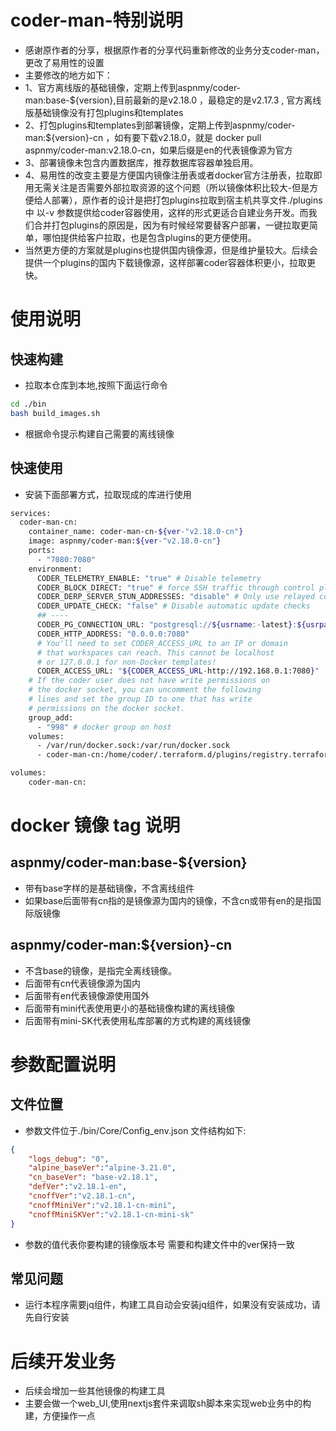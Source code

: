 # coder-man-特别说明
- 感谢原作者的分享，根据原作者的分享代码重新修改的业务分支coder-man，更改了易用性的设置
- 主要修改的地方如下：
- 1、官方离线版的基础镜像，定期上传到aspnmy/coder-man:base-${version},目前最新的是v2.18.0 ，最稳定的是v2.17.3 , 官方离线版基础镜像没有打包plugins和templates
- 2、打包plugins和templates到部署镜像，定期上传到aspnmy/coder-man:${version}-cn ，如有要下载v2.18.0，就是 docker pull aspnmy/coder-man:v2.18.0-cn，如果后缀是en的代表镜像源为官方
- 3、部署镜像未包含内置数据库，推荐数据库容器单独启用。
- 4、易用性的改变主要是方便国内镜像注册表或者docker官方注册表，拉取即用无需关注是否需要外部拉取资源的这个问题（所以镜像体积比较大-但是方便给人部署），原作者的设计是把打包plugins拉取到宿主机共享文件./plugins中 以-v 参数提供给coder容器使用，这样的形式更适合自建业务开发。而我们合并打包plugins的原因是，因为有时候经常要替客户部署，一键拉取更简单，哪怕提供给客户拉取，也是包含plugins的更方便使用。
- 当然更方便的方案就是plugins也提供国内镜像源，但是维护量较大。后续会提供一个plugins的国内下载镜像源，这样部署coder容器体积更小，拉取更快。

# 使用说明
## 快速构建
- 拉取本仓库到本地,按照下面运行命令
```bash
cd ./bin
bash build_images.sh

```
- 根据命令提示构建自己需要的离线镜像

## 快速使用
- 安装下面部署方式，拉取现成的库进行使用

```bash
services:
  coder-man-cn:
    container_name: coder-man-cn-${ver-"v2.18.0-cn"}
    image: aspnmy/coder-man:${ver-"v2.18.0-cn"}
    ports:
      - "7080:7080"
    environment:
      CODER_TELEMETRY_ENABLE: "true" # Disable telemetry
      CODER_BLOCK_DIRECT: "true" # force SSH traffic through control plane's DERP proxy
      CODER_DERP_SERVER_STUN_ADDRESSES: "disable" # Only use relayed connections
      CODER_UPDATE_CHECK: "false" # Disable automatic update checks
      ## ----
      CODER_PG_CONNECTION_URL: "postgresql://${usrname:-latest}:${usrpasswd:-latest}@${host:-127.0.0.1}:${port:-5432}/coder?sslmode=disable"
      CODER_HTTP_ADDRESS: "0.0.0.0:7080"
      # You'll need to set CODER_ACCESS_URL to an IP or domain
      # that workspaces can reach. This cannot be localhost
      # or 127.0.0.1 for non-Docker templates!
      CODER_ACCESS_URL: "${CODER_ACCESS_URL-http://192.168.0.1:7080}"
    # If the coder user does not have write permissions on
    # the docker socket, you can uncomment the following
    # lines and set the group ID to one that has write
    # permissions on the docker socket.
    group_add:
      - "998" # docker group on host
    volumes:
      - /var/run/docker.sock:/var/run/docker.sock
      - coder-man-cn:/home/coder/.terraform.d/plugins/registry.terraform.io

volumes:
    coder-man-cn:


```
# docker 镜像 tag 说明
## aspnmy/coder-man:base-${version}
- 带有base字样的是基础镜像，不含离线组件
- 如果base后面带有cn指的是镜像源为国内的镜像，不含cn或带有en的是指国际版镜像

## aspnmy/coder-man:${version}-cn
- 不含base的镜像，是指完全离线镜像。
- 后面带有cn代表镜像源为国内
- 后面带有en代表镜像源使用国外
- 后面带有mini代表使用更小的基础镜像构建的离线镜像
- 后面带有mini-SK代表使用私库部署的方式构建的离线镜像

# 参数配置说明
## 文件位置
- 参数文件位于./bin/Core/Config_env.json 文件结构如下:

```json
{
    "logs_debug": "0",
    "alpine_baseVer":"alpine-3.21.0",
    "cn_baseVer": "base-v2.18.1",
    "defVer":"v2.18.1-en",
    "cnoffVer":"v2.18.1-cn",
    "cnoffMiniVer":"v2.18.1-cn-mini",
    "cnoffMiniSKVer":"v2.18.1-cn-mini-sk"
}
```
- 参数的值代表你要构建的镜像版本号 需要和构建文件中的ver保持一致

## 常见问题
- 运行本程序需要jq组件，构建工具自动会安装jq组件，如果没有安装成功，请先自行安装

# 后续开发业务
- 后续会增加一些其他镜像的构建工具
- 主要会做一个web_UI,使用nextjs套件来调取sh脚本来实现web业务中的构建，方便操作一点